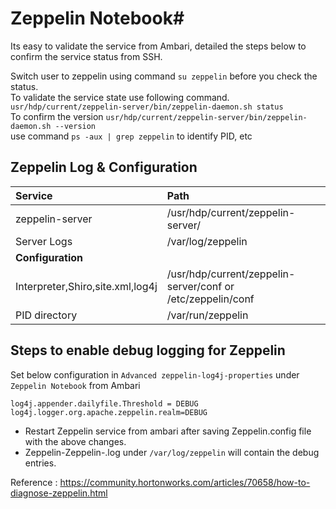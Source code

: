 

# Zeppelin Notebook#

Its easy to validate the service from Ambari, detailed the steps below to confirm the service status from SSH.

Switch user to zeppelin using command ```su zeppelin``` before you check the status.  
To validate the service state use following command.   
```usr/hdp/current/zeppelin-server/bin/zeppelin-daemon.sh status```  
To confirm the version
```usr/hdp/current/zeppelin-server/bin/zeppelin-daemon.sh --version```  
use command ```ps -aux | grep zeppelin``` to identify PID, etc


## Zeppelin Log & Configuration ##
|Service|Path|
|:--|:--|
|zeppelin-server|/usr/hdp/current/zeppelin-server/|
|Server Logs|/var/log/zeppelin|
|**Configuration**
Interpreter,Shiro,site.xml,log4j|/usr/hdp/current/zeppelin-server/conf or /etc/zeppelin/conf|
|PID directory|/var/run/zeppelin|



## Steps to enable debug logging for Zeppelin ##
Set below configuration in ```Advanced zeppelin-log4j-properties``` under ```Zeppelin Notebook``` from Ambari 
```
log4j.appender.dailyfile.Threshold = DEBUG
log4j.logger.org.apache.zeppelin.realm=DEBUG 
```

*   Restart Zeppelin service from ambari after saving Zeppelin.config file with the above changes.
*   Zeppelin-Zeppelin-<Headnode>.log under ```/var/log/zeppelin``` will contain the debug entries.  

Reference : https://community.hortonworks.com/articles/70658/how-to-diagnose-zeppelin.html